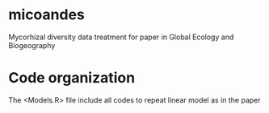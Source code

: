 # micoandes
Mycorhizal diversity data treatment for paper in Global Ecology and Biogeography



# Code organization
The <Models.R> file include all codes to repeat linear model as in the paper
